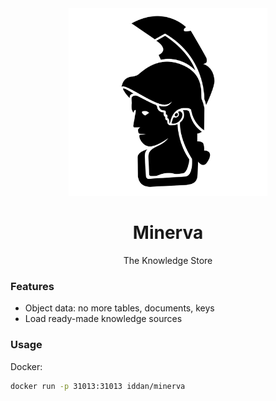<center>
    <img src="logo.svg" height=300>
    <h1>Minerva</h1>
    <p>The Knowledge Store</p>
</center>

### Features

- Object data: no more tables, documents, keys
- Load ready-made knowledge sources

### Usage

Docker:

```bash
docker run -p 31013:31013 iddan/minerva
```
